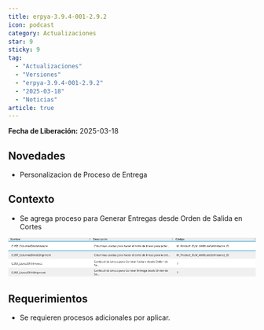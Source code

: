 ```yaml
---
title: erpya-3.9.4-001-2.9.2
icon: podcast
category: Actualizaciones
star: 9
sticky: 9
tag:
  - "Actualizaciones"
  - "Versiones"
  - "erpya-3.9.4-001-2.9.2"
  - "2025-03-18"
  - "Noticias"
article: true
---
```


**Fecha de Liberación:** 2025-03-18

## Novedades

- Personalizacion de Proceso de Entrega

## Contexto

- Se agrega proceso para Generar Entregas desde Orden de Salida en Cortes

![Smart Browser](/assets/img/downloads/updates/resources/adempiere-patch-zk-2.9.2-img1.png)

## Requerimientos

- Se requieren procesos adicionales por aplicar.
